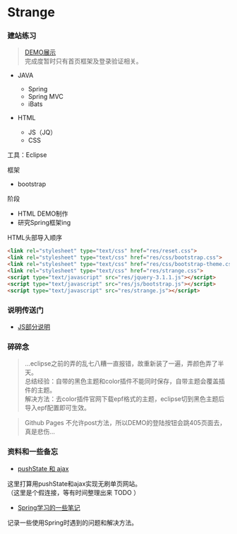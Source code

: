 # Strange

### 建站练习

> [DEMO展示](https://critsu.github.io/Strange/src/main/webapp/home.html)  
完成度暂时只有首页框架及登录验证相关。

* JAVA
    * Spring
    * Spring MVC
    * iBats

* HTML
    * JS（JQ）
    * CSS

工具：Eclipse

框架
* bootstrap

阶段
* HTML DEMO制作
* 研究Spring框架ing

HTML头部导入顺序
```html
<link rel="stylesheet" type="text/css" href="res/reset.css">
<link rel="stylesheet" type="text/css" href="res/css/bootstrap.css">
<link rel="stylesheet" type="text/css" href="res/css/bootstrap-theme.css">
<link rel="stylesheet" type="text/css" href="res/strange.css">
<script type="text/javascript" src="res/jquery-3.1.1.js"></script>
<script type="text/javascript" src="res/js/bootstrap.js"></script>
<script type="text/javascript" src="res/strange.js"></script>
```

### 说明传送门
* [JS部分说明](DOC/JS_DOC.md)

### 碎碎念
> ...eclipse之前的弄的乱七八糟一直报错，故重新装了一遍，弄颜色弄了半天。  
    总结经验：自带的黑色主题和color插件不能同时保存，自带主题会覆盖插件的主题。  
    解决方法：去color插件官网下载epf格式的主题，eclipse切到黑色主题后导入epf配置即可生效。  

>   Github Pages 不允许post方法，所以DEMO的登陆按钮会跳405页面去，真是悲伤...

### 资料和一些备忘
* [pushState 和 ajax](dummy)  

这里打算用pushState和ajax实现无刷单页网站。  
（这里是个假连接，等有时间整理出来 TODO ）

* [Spring学习的一些笔记](DOC/Spring_notes.md)

记录一些使用Spring时遇到的问题和解决方法。